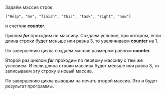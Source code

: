 Задаём массив строк:

    ["Help", "me", "finish", "this", "task", "right", "now"]
    
и счетчик **counter**.

Циклом ***for*** проходим по массиву. Создаем условие, при котором, если длина строки будет меньше или равна 3, то увеличиваем **counter** на 1.

По завершению цикла создаем массив размером равным **counter**.

Второй раз циклом ***for*** проходим по первому массиву с тем же условием. И если длина строки массива будет меньше или равна 3, то записываем эту строку в новый массив.

По завершению цикла выводим на печать второй массив. Это и будет результат программы.
